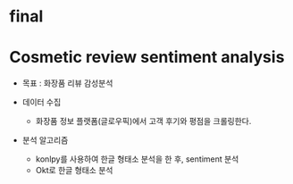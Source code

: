 
# final

# Cosmetic review sentiment analysis

* 목표 : 화장품 리뷰 감성분석

* 데이터 수집
  - 화장품 정보 플랫폼(글로우픽)에서 고객 후기와 평점을 크롤링한다.

* 분석 알고리즘
  - konlpy를 사용하여 한글 형태소 분석을 한 후, sentiment 분석
  - Okt로 한글 형태소 분석
